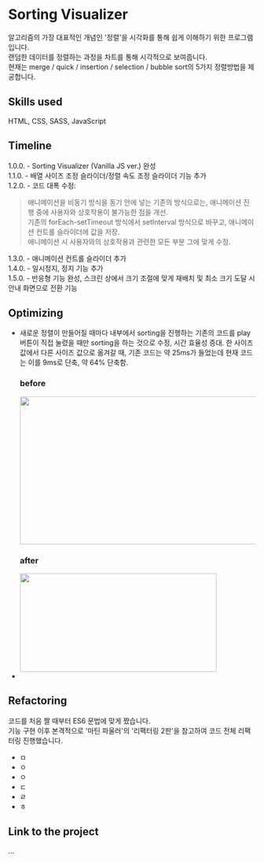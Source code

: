 # Sorting Visualizer

알고리즘의 가장 대표적인 개념인 '정렬'을 시각화를 통해 쉽게 이해하기 위한 프로그램입니다.  
랜덤한 데이터를 정렬하는 과정을 차트를 통해 시각적으로 보여줍니다.  
현재는 merge / quick / insertion / selection / bubble sort의 5가지 정렬방법을 제공합니다.  


## Skills used

HTML, CSS, SASS, JavaScript


## Timeline

1.0.0. - Sorting Visualizer (Vanilla JS ver.)  완성  
1.1.0. - 배열 사이즈 조정 슬라이더/정렬 속도 조정 슬라이더 기능 추가  
1.2.0. - 코드 대폭 수정: 
> 애니메이션을 비동기 방식을 동기 안에 넣는 기존의 방식으로는, 애니메이션 진행 중에 사용자와 상호작용이 불가능한 점을 개선.  
> 기존의 forEach-setTimeout 방식에서 setInterval 방식으로 바꾸고, 애니메이션 컨트롤 슬라이더에 값을 저장.  
> 애니메이션 시 사용자와의 상호작용과 관련한 모든 부분 그에 맞게 수정.

1.3.0. - 애니메이션 컨트롤 슬라이더 추가  
1.4.0. - 일시정지, 정지 기능 추가  
1.5.0. - 반응형 기능 완성, 스크린 상에서 크기 조절에 맞게 재배치 및 최소 크기 도달 시 안내 화면으로 전환 기능  


## Optimizing

- 새로운 정렬이 만들어질 때마다 내부에서 sorting을 진행하는 기존의 코드를 play 버튼이 직접 눌렸을 때만 sorting을 하는 것으로 수정, 시간 효율성 증대. 한 사이즈 값에서 다른 사이즈 값으로 옮겨갈 때, 기존 코드는 약 25ms가 들었는데 현재 코드는 이를 9ms로 단축, 약 64% 단축함.  
  ### before
  <img src="https://user-images.githubusercontent.com/29809668/161408302-bd771fea-1385-403a-af44-2e4e5dda0946.png" width="600" height="300"/>
  
  ### after
  <img src="https://user-images.githubusercontent.com/29809668/161408306-552d0503-c2e5-4b00-8257-aaca133aa0a9.png" width="400" height="200"/>

- 


## Refactoring

코드를 처음 짤 때부터 ES6 문법에 맞게 짰습니다.  
기능 구현 이후 본격적으로 '마틴 파울러'의 '리팩터링 2판'을 참고하여 코드 전체 리팩터링 진행했습니다.  

- ㅁ
- ㅇ
- ㅇ
- ㄷ
- ㄹ
- ㅎ


## Link to the project

...
